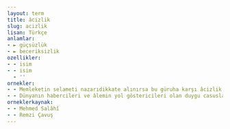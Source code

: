 ```yaml
---
layout: term
title: âcizlik
slug: acizlik
lisan: Türkçe
anlamlar:
- ► güçsüzlük
- ► beceriksizlik
ozellikler:
- - isim
- - isim
  - ''
ornekler:
- - Memleketin selameti nazarıdikkate alınırsa bu güruha karşı âcizlik gösterilmeseydi kabine her işinde muvaffak olur ve bu serserilerden kurtulurdu.
- - Dünyanın habercileri ve âlemin yol göstericileri olan duygu casusları, haberleri vermekte ve olayları duyurmakta âcizlik, ihmalkârlık, tembellik ve gevşeklik gösterdiler.
orneklerkaynak:
- - Mehmed Salâhî
- - Remzi Çavuş
---
```

